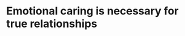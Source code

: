 # Emotional caring is necessary for true relationships
<!-- #p1 -->

<!-- {BearID:75096D80-B154-47E0-A667-C83A8BEFF6F8-15261-000028D78DF12E56} -->
